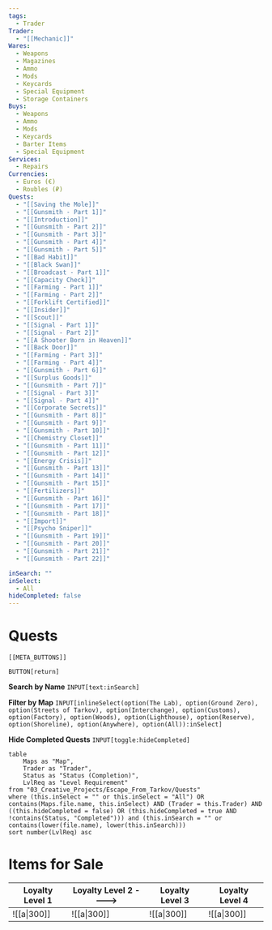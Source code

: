 ```yaml
---
tags:
  - Trader
Trader:
  - "[[Mechanic]]"
Wares:
  - Weapons
  - Magazines
  - Ammo
  - Mods
  - Keycards
  - Special Equipment
  - Storage Containers
Buys:
  - Weapons
  - Ammo
  - Mods
  - Keycards
  - Barter Items
  - Special Equipment
Services:
  - Repairs
Currencies:
  - Euros (€)
  - Roubles (₽)
Quests: 
  - "[[Saving the Mole]]"
  - "[[Gunsmith - Part 1]]"
  - "[[Introduction]]"
  - "[[Gunsmith - Part 2]]"
  - "[[Gunsmith - Part 3]]"
  - "[[Gunsmith - Part 4]]"
  - "[[Gunsmith - Part 5]]"
  - "[[Bad Habit]]"
  - "[[Black Swan]]"
  - "[[Broadcast - Part 1]]"
  - "[[Capacity Check]]"
  - "[[Farming - Part 1]]"
  - "[[Farming - Part 2]]"
  - "[[Forklift Certified]]"
  - "[[Insider]]"
  - "[[Scout]]"
  - "[[Signal - Part 1]]"
  - "[[Signal - Part 2]]"
  - "[[A Shooter Born in Heaven]]"
  - "[[Back Door]]"
  - "[[Farming - Part 3]]"
  - "[[Farming - Part 4]]"
  - "[[Gunsmith - Part 6]]"
  - "[[Surplus Goods]]"
  - "[[Gunsmith - Part 7]]"
  - "[[Signal - Part 3]]"
  - "[[Signal - Part 4]]"
  - "[[Corporate Secrets]]"
  - "[[Gunsmith - Part 8]]"
  - "[[Gunsmith - Part 9]]"
  - "[[Gunsmith - Part 10]]"
  - "[[Chemistry Closet]]"
  - "[[Gunsmith - Part 11]]"
  - "[[Gunsmith - Part 12]]"
  - "[[Energy Crisis]]"
  - "[[Gunsmith - Part 13]]"
  - "[[Gunsmith - Part 14]]"
  - "[[Gunsmith - Part 15]]"
  - "[[Fertilizers]]"
  - "[[Gunsmith - Part 16]]"
  - "[[Gunsmith - Part 17]]"
  - "[[Gunsmith - Part 18]]"
  - "[[Import]]"
  - "[[Psycho Sniper]]"
  - "[[Gunsmith - Part 19]]"
  - "[[Gunsmith - Part 20]]"
  - "[[Gunsmith - Part 21]]"
  - "[[Gunsmith - Part 22]]"

inSearch: ""
inSelect:
  - All
hideCompleted: false
---
```

# Quests

```meta-bind-embed
[[META_BUTTONS]]
```
`BUTTON[return]` 

**Search by Name**
`INPUT[text:inSearch]`

**Filter by Map**
`INPUT[inlineSelect(option(The Lab), option(Ground Zero), option(Streets of Tarkov), option(Interchange), option(Customs), option(Factory), option(Woods), option(Lighthouse), option(Reserve), option(Shoreline), option(Anywhere), option(All)):inSelect]`

**Hide Completed Quests**
`INPUT[toggle:hideCompleted]`
```dataview
table 
    Maps as "Map", 
    Trader as "Trader", 
    Status as "Status (Completion)", 
    LvlReq as "Level Requirement"
from "03_Creative_Projects/Escape_From_Tarkov/Quests"
where (this.inSelect = "" or this.inSelect = "All") OR contains(Maps.file.name, this.inSelect) AND (Trader = this.Trader) AND ((this.hideCompleted = false) OR (this.hideCompleted = true AND !contains(Status, "Completed"))) and (this.inSearch = "" or contains(lower(file.name), lower(this.inSearch)))
sort number(LvlReq) asc
```

# Items for Sale

| Loyalty Level 1 | Loyalty Level 2 ----> | Loyalty Level 3 | Loyalty Level 4 |
| --------------- | --------------------- | --------------- | --------------- |
| ![[a\|300]]     | ![[a\|300]]           | ![[a\|300]]     | ![[a\|300]]     |
